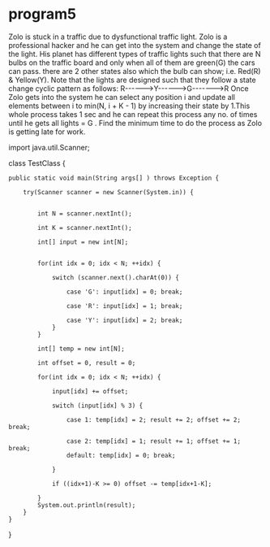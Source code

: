 # program5
 Zolo is stuck in a traffic due to dysfunctional traffic light. Zolo is a professional hacker
and he can get into the system and change the state of the light. His planet has
different types of traffic lights such that there are N bulbs on the traffic board and
only when all of them are green(G) the cars can pass. there are 2 other states also
which the bulb can show; i.e. Red(R) & Yellow(Y). Note that the lights are designed
such that they follow a state change cyclic pattern as follows:
R------>Y------>G------->R
Once Zolo gets into the system he can select any position i and update all elements
between i to min(N, i + K - 1) by increasing their state by 1.This whole process takes
1 sec and he can repeat this process any no. of times until he gets all lights = G . Find
the minimum time to do the process as Zolo is getting late for work.


import java.util.Scanner;
 
class TestClass {

    public static void main(String args[] ) throws Exception {
    
        try(Scanner scanner = new Scanner(System.in)) {
        
        
            int N = scanner.nextInt();
            
            int K = scanner.nextInt();
            
            int[] input = new int[N];
            
 
            for(int idx = 0; idx < N; ++idx) {
            
                switch (scanner.next().charAt(0)) {
                
                    case 'G': input[idx] = 0; break;
                    
                    case 'R': input[idx] = 1; break;
                    
                    case 'Y': input[idx] = 2; break;
                }
            }
 
            int[] temp = new int[N];
            
            int offset = 0, result = 0;
 
            for(int idx = 0; idx < N; ++idx) {
            
                input[idx] += offset;
 
                switch (input[idx] % 3) {
                
                    case 1: temp[idx] = 2; result += 2; offset += 2; break;
                    
                    case 2: temp[idx] = 1; result += 1; offset += 1; break;
                    default: temp[idx] = 0; break;
                    
                }
 
                if ((idx+1)-K >= 0) offset -= temp[idx+1-K];
                
            }
            System.out.println(result);
        }
    }
}
